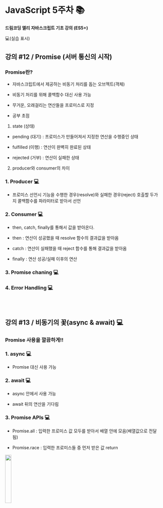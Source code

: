 # JavaScript 5주차 📚

**드림코딩 엘리 자바스크립트 기초 강의 (ES5+)**

💻(실습 표시)

## 강의 #12 / Promise (서버 통신의 시작)

### Promise란?

- 자바스크립트에서 제공하는 비동기 처리를 돕는 오브젝트(객체)

- 비동기 처리를 위해 콜백함수 대신 사용 가능

- 무거운, 오래걸리는 연산들을 프로미스로 지정

- 공부 초점

1. state (상태)

- pending (대기) : 프로미스가 만들어져서 지정한 연산을 수행중인 상태

- fulfilled (이행) : 연산이 완벽히 완료된 상태

- rejected (거부) : 연산이 실패한 상태

2. producer와 consumer의 차이

### 1. Producer 💻

- 프로미스 선언시 기능을 수행한 경우(resolve)와 실패한 경우(reject) 호출할 두가지 콜백함수를 파라미터로 받아서 선언

### 2. Consumer 💻

- then, catch, finally를 통해서 값을 받아온다.

- then : 연산이 성공했을 때 resolve 함수의 결과값을 받아옴

- catch : 연산이 실패했을 때 reject 함수를 통해 결과값을 받아옴

- finally : 연산 성공/실패 이후의 연산

### 3. Promise chaning 💻

### 4. Error Handling 💻

<br><br>

## 강의 #13 / 비동기의 꽃(async & await) 💻

### Promise 사용을 깔끔하게!!

### 1. async 💻

- Promise 대신 사용 가능

### 2. await 💻

- async 안에서 사용 가능

- await 뒤의 연산을 기다림

### 3. Promise APIs 💻

- Promise.all : 입력한 프로미스 값 모두를 받아서 배열 안에 모음(배열값으로 전달됨)

- Promise.race : 입력한 프로미스들 중 먼저 받은 값 return

<img src="https://t1.daumcdn.net/keditor/emoticon/niniz/large/002.gif" width="20%">
